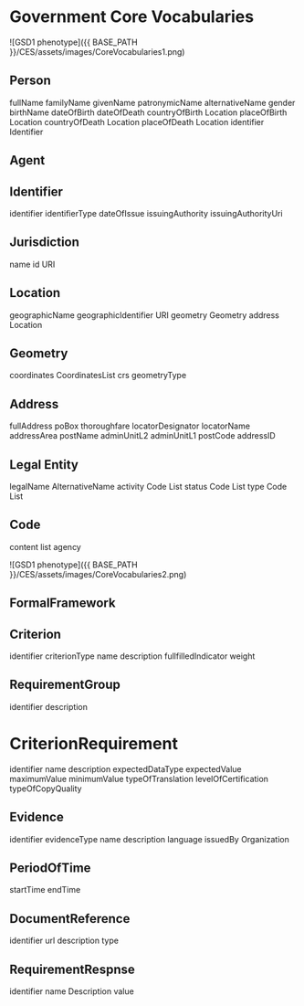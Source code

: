 # Government Core Vocabularies


![GSD1 phenotype]({{ BASE_PATH }}/CES/assets/images/CoreVocabularies1.png)
## Person
fullName
familyName
givenName
patronymicName
alternativeName
gender
birthName
dateOfBirth
dateOfDeath
countryOfBirth  Location
placeOfBirth    Location
countryOfDeath  Location
placeOfDeath    Location
identifier   Identifier

## Agent


## Identifier
identifier
identifierType
dateOfIssue
issuingAuthority
issuingAuthorityUri

## Jurisdiction
name
id URI


## Location
geographicName
geographicIdentifier URI
geometry  Geometry
address Location  

## Geometry
coordinates CoordinatesList
crs
geometryType

## Address
fullAddress
poBox
thoroughfare
locatorDesignator
locatorName
addressArea
postName
adminUnitL2
adminUnitL1
postCode
addressID

## Legal Entity
legalName
AlternativeName
activity Code List
status   Code List
type  Code List

## Code
content
list
agency


![GSD1 phenotype]({{ BASE_PATH }}/CES/assets/images/CoreVocabularies2.png)
## FormalFramework


## Criterion
identifier
criterionType
name
description
fullfilledIndicator
weight

## RequirementGroup
identifier
description

# CriterionRequirement
identifier
name
description
expectedDataType
expectedValue
maximumValue
minimumValue
typeOfTranslation
levelOfCertification
typeOfCopyQuality

## Evidence
identifier
evidenceType
name
description
language
issuedBy Organization

## PeriodOfTime
startTime
endTime

## DocumentReference
identifier
url
description
type

## RequirementRespnse
identifier
name
Description
value
